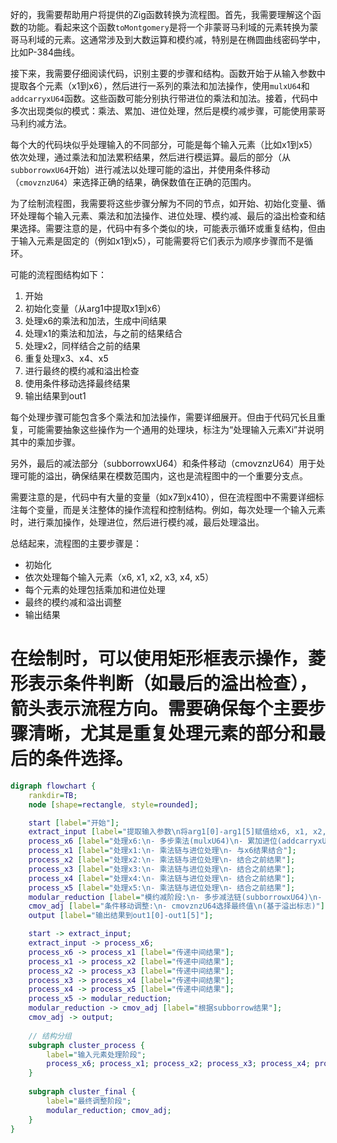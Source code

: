 好的，我需要帮助用户将提供的Zig函数转换为流程图。首先，我需要理解这个函数的功能。看起来这个函数`toMontgomery`是将一个非蒙哥马利域的元素转换为蒙哥马利域的元素。这通常涉及到大数运算和模约减，特别是在椭圆曲线密码学中，比如P-384曲线。

接下来，我需要仔细阅读代码，识别主要的步骤和结构。函数开始于从输入参数中提取各个元素（x1到x6），然后进行一系列的乘法和加法操作，使用`mulxU64`和`addcarryxU64`函数。这些函数可能分别执行带进位的乘法和加法。接着，代码中多次出现类似的模式：乘法、累加、进位处理，然后是模约减步骤，可能使用蒙哥马利约减方法。

每个大的代码块似乎处理输入的不同部分，可能是每个输入元素（比如x1到x5）依次处理，通过乘法和加法累积结果，然后进行模运算。最后的部分（从`subborrowxU64`开始）进行减法以处理可能的溢出，并使用条件移动（`cmovznzU64`）来选择正确的结果，确保数值在正确的范围内。

为了绘制流程图，我需要将这些步骤分解为不同的节点，如开始、初始化变量、循环处理每个输入元素、乘法和加法操作、进位处理、模约减、最后的溢出检查和结果选择。需要注意的是，代码中有多个类似的块，可能表示循环或重复结构，但由于输入元素是固定的（例如x1到x5），可能需要将它们表示为顺序步骤而不是循环。

可能的流程图结构如下：
1. 开始
2. 初始化变量（从arg1中提取x1到x6）
3. 处理x6的乘法和加法，生成中间结果
4. 处理x1的乘法和加法，与之前的结果结合
5. 处理x2，同样结合之前的结果
6. 重复处理x3、x4、x5
7. 进行最终的模约减和溢出检查
8. 使用条件移动选择最终结果
9. 输出结果到out1

每个处理步骤可能包含多个乘法和加法操作，需要详细展开。但由于代码冗长且重复，可能需要抽象这些操作为一个通用的处理块，标注为“处理输入元素Xi”并说明其中的乘加步骤。

另外，最后的减法部分（subborrowxU64）和条件移动（cmovznzU64）用于处理可能的溢出，确保结果在模数范围内，这也是流程图中的一个重要分支点。

需要注意的是，代码中有大量的变量（如x7到x410），但在流程图中不需要详细标注每个变量，而是关注整体的操作流程和控制结构。例如，每次处理一个输入元素时，进行乘加操作，处理进位，然后进行模约减，最后处理溢出。

总结起来，流程图的主要步骤是：
- 初始化
- 依次处理每个输入元素（x6, x1, x2, x3, x4, x5）
- 每个元素的处理包括乘加和进位处理
- 最终的模约减和溢出调整
- 输出结果

在绘制时，可以使用矩形框表示操作，菱形表示条件判断（如最后的溢出检查），箭头表示流程方向。需要确保每个主要步骤清晰，尤其是重复处理元素的部分和最后的条件选择。
================================================
```dot
digraph flowchart {
    rankdir=TB;
    node [shape=rectangle, style=rounded];

    start [label="开始"];
    extract_input [label="提取输入参数\n将arg1[0]-arg1[5]赋值给x6, x1, x2, x3, x4, x5"];
    process_x6 [label="处理x6:\n- 多步乘法(mulxU64)\n- 累加进位(addcarryxU64)\n- 中间结果存储"];
    process_x1 [label="处理x1:\n- 乘法链与进位处理\n- 与x6结果结合"];
    process_x2 [label="处理x2:\n- 乘法链与进位处理\n- 结合之前结果"];
    process_x3 [label="处理x3:\n- 乘法链与进位处理\n- 结合之前结果"];
    process_x4 [label="处理x4:\n- 乘法链与进位处理\n- 结合之前结果"];
    process_x5 [label="处理x5:\n- 乘法链与进位处理\n- 结合之前结果"];
    modular_reduction [label="模约减阶段:\n- 多步减法链(subborrowxU64)\n- 溢出标志检查"];
    cmov_adj [label="条件移动调整:\n- cmovznzU64选择最终值\n(基于溢出标志)"];
    output [label="输出结果到out1[0]-out1[5]"];

    start -> extract_input;
    extract_input -> process_x6;
    process_x6 -> process_x1 [label="传递中间结果"];
    process_x1 -> process_x2 [label="传递中间结果"];
    process_x2 -> process_x3 [label="传递中间结果"];
    process_x3 -> process_x4 [label="传递中间结果"];
    process_x4 -> process_x5 [label="传递中间结果"];
    process_x5 -> modular_reduction;
    modular_reduction -> cmov_adj [label="根据subborrow结果"];
    cmov_adj -> output;
    
    // 结构分组
    subgraph cluster_process {
        label="输入元素处理阶段";
        process_x6; process_x1; process_x2; process_x3; process_x4; process_x5;
    }
    
    subgraph cluster_final {
        label="最终调整阶段";
        modular_reduction; cmov_adj;
    }
}
```